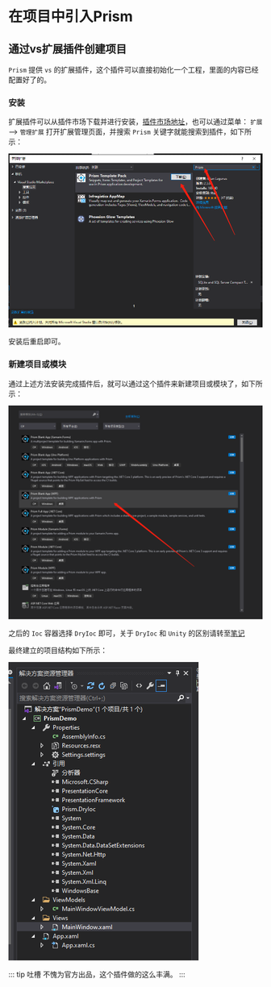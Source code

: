 # 在项目中引入Prism

## 通过vs扩展插件创建项目

`Prism` 提供 `vs` 的扩展插件，这个插件可以直接初始化一个工程，里面的内容已经配置好了的。

### 安装

扩展插件可以从插件市场下载并进行安装，[插件市场地址](https://marketplace.visualstudio.com/items?itemName=BrianLagunas.PrismTemplatePack)，也可以通过菜单： `扩展` ——> `管理扩展` 打开扩展管理页面，并搜索 `Prism` 关键字就能搜索到插件，如下所示：

![安装Prism扩展](assets/images/安装Prism扩展.png)

安装后重启即可。

### 新建项目或模块

通过上述方法安装完成插件后，就可以通过这个插件来新建项目或模块了，如下所示：

![通过Prism扩展新建WPF应用程序](assets/images/通过Prism扩展新建WPF应用程序.png)

之后的 `Ioc` 容器选择 `DryIoc` 即可，关于 `DryIoc` 和 `Unity` 的区别请转至[笔记](./基础篇/DryIoc_vs_Unity.md)

最终建立的项目结构如下所示：

![通过Prism扩展建立的WPF应用工程结构](assets/images/通过Prism扩展建立的WPF应用工程结构.png)

::: tip 吐槽
不愧为官方出品，这个插件做的这么丰满。
:::
